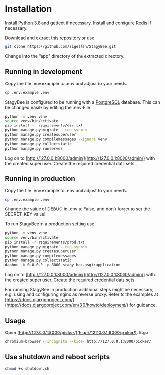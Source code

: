 # Installation

Install [Python 3.8](https://www.python.org/) and [gettext](https://www.gnu.org/software/gettext/gettext.html) if necessary.
Install and configure [Redis](https://redis.io/) if necessary.

Download and extract [this repository](https://github.com/zigellsn/StagyBee/archive/master.zip) or use
``` bash
git clone https://github.com/zigellsn/StagyBee.git
```
Change into the "app" directory of the extracted directory.

## Running in development

Copy the file .env.example to .env and adjust to your needs.
``` bash
cp .env.example .env
```

StagyBee is configured to be running with a [PostgreSQL](https://www.postgresql.org/) database. 
This can be changed easily by editing the .env-File.

```bash
python -m venv venv
source venv/bin/activate
pip install -r requirements/dev.txt
python manage.py migrate --run-syncdb
python manage.py createsuperuser
python manage.py compilemessages --ignore venv
python manage.py collectstatic
python manage.py runserver
```

Log on to [http://127.0.0.1:8000/admin/](http://127.0.0.1:8000/admin/) with the created super user.
Create the required credential data sets.

## Running in production

Copy the file .env.example to .env and adjust to your needs.
``` bash
cp .env.example .env
```

Change the value of DEBUG in .env to False, and don't forget to set the SECRET_KEY value!

To run StagyBee in a production setting use
```bash
python -m venv venv
source venv/bin/activate
pip install -r requirements/prod.txt
python manage.py migrate --run-syncdb
python manage.py createsuperuser
python manage.py compilemessages
python manage.py collectstatic
daphne -b 0.0.0.0 -p 8000 stagy_bee.asgi:application
```

Log on to [http://127.0.0.1:8000/admin/](http://127.0.0.1:8000/admin/) with the created super user.
Create the required credential data sets.

For running StagyBee in production additional steps might be necessary, e.g. using and configuring nginx as reverse proxy.
Refer to the examples at [https://docs.djangoproject.com/](https://docs.djangoproject.com/en/3.0/howto/deployment/) for guidance.

## Usage

Open [http://127.0.0.1:8000/picker/](http://127.0.0.1:8000/picker/). E.g.:
```bash
chromium-browser --incognito --kiosk http://127.0.0.1:8000/picker/
```

## Use shutdown and reboot scripts

```bash
chmod +x shutdown.sh
```